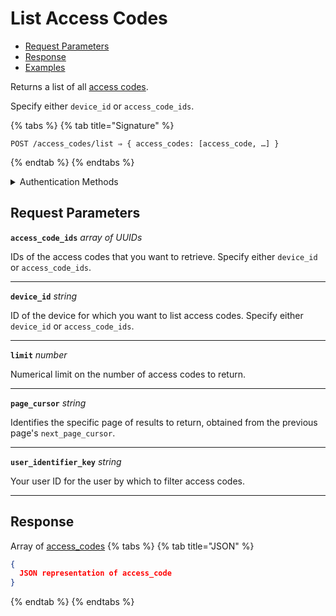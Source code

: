 # List Access Codes

- [Request Parameters](./#request-parameters)
- [Response](./#response)
- [Examples](./#examples)

Returns a list of all [access codes](https://docs.seam.co/latest/capability-guides/smart-locks/access-codes).

Specify either `device_id` or `access_code_ids`.

{% tabs %}
{% tab title="Signature" %}
```
POST /access_codes/list ⇒ { access_codes: [access_code, …] }
```
{% endtab %}
{% endtabs %}

<details>

<summary>Authentication Methods</summary>

- API key
- Client session token
- Personal access token
  <br>Must also include the `seam-workspace` header in the request.

To learn more, see [Authentication](https://docs.seam.co/latest/api/authentication).
</details>

## Request Parameters

**`access_code_ids`** *array* *of UUIDs*

IDs of the access codes that you want to retrieve. Specify either `device_id` or `access_code_ids`.

---

**`device_id`** *string*

ID of the device for which you want to list access codes. Specify either `device_id` or `access_code_ids`.

---

**`limit`** *number*

Numerical limit on the number of access codes to return.

---

**`page_cursor`** *string*

Identifies the specific page of results to return, obtained from the previous page's `next_page_cursor`.

---

**`user_identifier_key`** *string*

Your user ID for the user by which to filter access codes.

---


## Response

Array of [access\_codes](./)
{% tabs %}
{% tab title="JSON" %}
```json
{
  JSON representation of access_code
}
```
{% endtab %}
{% endtabs %}
